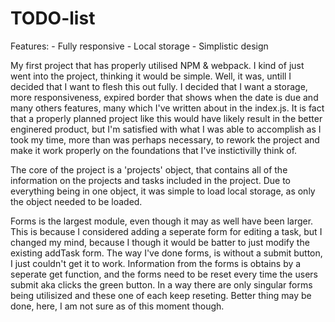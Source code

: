 # TODO-list

Features: - Fully responsive - Local storage - Simplistic design

My first project that has properly utilised NPM & webpack.
I kind of just went into the project, thinking it would be simple.
Well, it was, untill I decided that I want to flesh this out fully.
I decided that I want a storage, more responsiveness, expired border
that shows when the date is due and many others features, many which
I've written about in the index.js. It is fact that a properly planned
project like this would have likely result in the better enginered
product, but I'm satisfied with what I was able to accomplish as I took
my time, more than was perhaps necessary, to rework the project and
make it work properly on the foundations that I've instictivilly
think of.

The core of the project is a 'projects' object, that contains all of
the information on the projects and tasks included in the project.
Due to everything being in one object, it was simple to load local
storage, as only the object needed to be loaded.

Forms is the largest module, even though it may as well have been
larger. This is because I considered adding a seperate form for
editing a task, but I changed my mind, because I though it would
be batter to just modify the existing addTask form. The way I've done
forms, is without a submit button, I just couldn't get it to work.
Information from the forms is obtains by a seperate get function,
and the forms need to be reset every time the users submit aka
clicks the green button. In a way there are only singular forms
being utilisized and these one of each keep reseting. Better thing
may be done, here, I am not sure as of this moment though.
